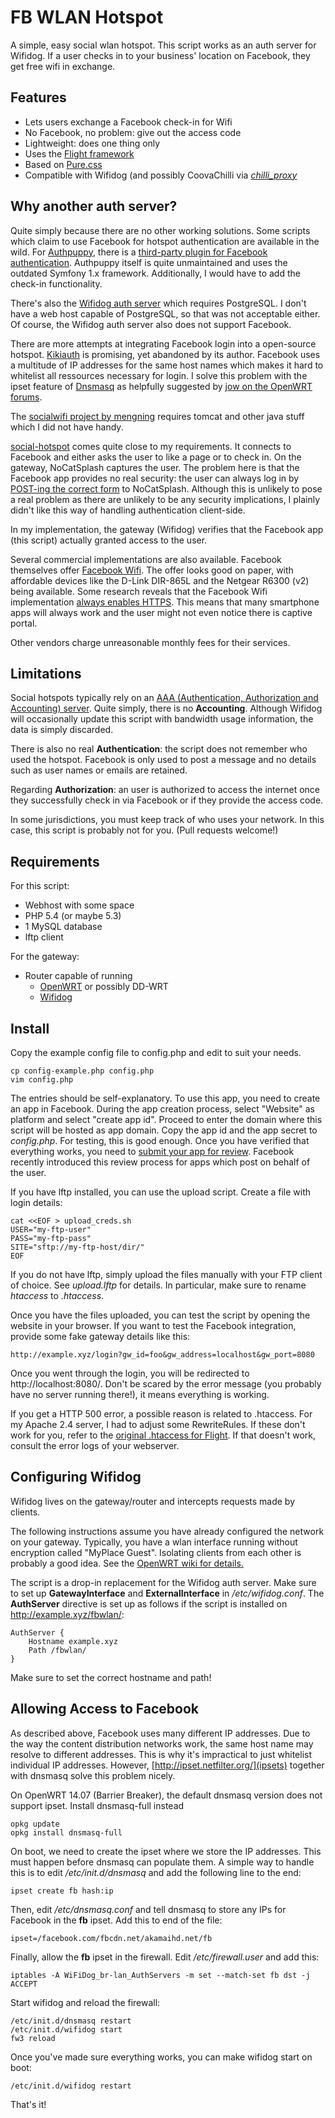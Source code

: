 # FB WLAN Hotspot #

A simple, easy social wlan hotspot. This script works as an auth
server for Wifidog. If a user checks in to your business' location
on Facebook, they get free wifi in exchange.


## Features ##

* Lets users exchange a Facebook check-in for Wifi
* No Facebook, no problem: give out the access code
* Lightweight: does one thing only
* Uses the [Flight framework](http://flightphp.com/)
* Based on [Pure.css](http://purecss.io/)
* Compatible with Wifidog (and possibly CoovaChilli via
  [*chilli_proxy*](http://coova.org/CoovaChilli/Proxy)

## Why another auth server? ##

Quite simply because there are no other working solutions.
Some scripts which claim to use Facebook for hotspot authentication
are available in the wild. For [Authpuppy](http://www.authpuppy.org/),
there is a [third-party plugin for Facebook authentication](https://code.launchpad.net/~alliancecsf-dev/authpuppy/apAuthFacebookPlugin).
Authpuppy itself is quite unmaintained and uses the outdated Symfony 1.x
framework. Additionally, I would have to add the check-in functionality.

There's also the [Wifidog auth server](https://github.com/wifidog/wifidog-auth)
which requires PostgreSQL. I don't have a web host capable of PostgreSQL, so
that was not acceptable either. Of course, the Wifidog auth server also does
not support Facebook.

There are more attempts at integrating Facebook login into a open-source
hotspot. [Kikiauth](https://github.com/hongquan/KikiAuth) is promising, yet
abandoned by its author. Facebook uses a multitude of IP addresses for the
same host names which makes it hard to whitelist all ressources necessary
for login. I solve this problem with the ipset feature of [Dnsmasq](http://www.thekelleys.org.uk/dnsmasq/docs/dnsmasq-man.html)
as helpfully suggested by [jow on the OpenWRT forums](https://forum.openwrt.org/viewtopic.php?pid=235631#p235631).

The [socialwifi project by mengning](https://github.com/mengning/socialwifi)
requires tomcat and other java stuff which I did not have handy.

[social-hotspot](https://github.com/acanthus2000/social-hotspot) comes quite
close to my requirements. It connects to Facebook and either asks the user
to like a page or to check in. On the gateway, NoCatSplash captures the user.
The problem here is that the Facebook app provides no real security: the user
can always log in by [POST-ing the correct form](https://github.com/acanthus2000/social-hotspot/blob/master/index.php#L37)
to NoCatSplash. Although this is unlikely to pose a real problem as there
are unlikely to be any security implications, I plainly didn't like this way
of handling authentication client-side.

In my implementation, the gateway (Wifidog) verifies that the
Facebook app (this script) actually granted access to the user.

Several commercial implementations are also available. Facebook themselves
offer [Facebook Wifi](https://www.facebook.com/help/126760650808045/). The
offer looks good on paper, with affordable devices like the D-Link DIR-865L
and the Netgear R6300 (v2) being available. Some research reveals that
the Facebook Wifi implementation
[always enables HTTPS](http://forum1.netgear.com/showpost.php?p=493554&postcount=12).
This means that many smartphone apps will always work and the user might not
even notice there is captive portal.

Other vendors charge unreasonable monthly fees for their services.


## Limitations ##

Social hotspots typically rely on an [AAA (Authentication, Authorization
and Accounting) server](http://en.wikipedia.org/wiki/RADIUS#Protocol_components).
Quite simply, there is no **Accounting**. Although Wifidog will occasionally
update this script with bandwidth usage information, the data is simply discarded.

There is also no real **Authentication**: the script does not remember who used
the hotspot. Facebook is only used to post a message and no details such as user
names or emails are retained.

Regarding **Authorization**: an user is authorized to access the internet
once they successfully check in via Facebook or if they provide the access
code.

In some jurisdictions, you must keep track of who uses your network. In this
case, this script is probably not for you. (Pull requests welcome!)

## Requirements ##

For this script:

* Webhost with some space
* PHP 5.4 (or maybe 5.3)
* 1 MySQL database
* lftp client

For the gateway:

* Router capable of running
  - [OpenWRT](http://www.openwrt.org) or possibly DD-WRT
  - [Wifidog](http://dev.wifidog.org/)

## Install ##

Copy the example config file to config.php and edit to suit your needs.

    cp config-example.php config.php
    vim config.php

The entries should be self-explanatory. To use this app, you need to create
an app in Facebook. During the app creation process, select "Website" as
platform and select "create app id". Proceed to enter the domain where this
script will be hosted as app domain. Copy the app id and the app secret
to *config.php*. For testing, this is good enough. Once you have verified
that everything works, you need to [submit your app for review](https://developers.facebook.com/docs/apps/review).
Facebook recently introduced this review process for apps which post
on behalf of the user.

If you have lftp installed, you can use the upload script. Create a file with
login details:
    
    cat <<EOF > upload_creds.sh 
    USER="my-ftp-user"
    PASS="my-ftp-pass"
    SITE="sftp://my-ftp-host/dir/"
    EOF

If you do not have lftp, simply upload the files manually with your FTP
client of choice. See *upload.lftp* for details. In particular, make sure
to rename *htaccess* to *.htaccess*.

Once you have the files uploaded, you can test the script by opening
the website in your browser. If you want to test the Facebook integration,
provide some fake gateway details like this:

    http://example.xyz/login?gw_id=foo&gw_address=localhost&gw_port=8080

Once you went through the login, you will be redirected to http://localhost:8080/.
Don't be scared by the error message (you probably have no server running there!),
it means everything is working.

If you get a HTTP 500 error, a possible reason is related to .htaccess. For my
Apache 2.4 server, I had to adjust some RewriteRules. If these don't work for
you, refer to the [original .htaccess for Flight](http://flightphp.com/install).
If that doesn't work, consult the error logs of your webserver.

## Configuring Wifidog ##

Wifidog lives on the gateway/router and intercepts requests made by
clients.

The following instructions assume you have already configured the network
on your gateway. Typically, you have a wlan interface running without
encryption called "MyPlace Guest". Isolating clients from each other is
probably a good idea. See the [OpenWRT wiki for details.](http://wiki.openwrt.org/doc/uci/wireless)

The script is a drop-in replacement for the Wifidog auth server.
Make sure to set up **GatewayInterface** and **ExternalInterface**
in */etc/wifidog.conf*. The **AuthServer** directive is set up as follows
if the script is installed on http://example.xyz/fbwlan/:

    AuthServer {
        Hostname example.xyz
        Path /fbwlan/
    }

Make sure to set the correct hostname and path!

## Allowing Access to Facebook ##

As described above, Facebook uses many different IP addresses. Due to the way
the content distribution networks work, the same host name may resolve to
different addresses. This is why it's impractical to just whitelist
individual IP addresses. However, [http://ipset.netfilter.org/](ipsets)
together with dnsmasq solve this problem nicely.

On OpenWRT 14.07 (Barrier Breaker), the default dnsmasq version does not
support ipset. Install dnsmasq-full instead

    opkg update
    opkg install dnsmasq-full

On boot, we need to create the ipset where we store the IP addresses.
This must happen before dnsmasq can populate them. A simple way
to handle this is to edit */etc/init.d/dnsmasq* and add the following
line to the end:
    
    ipset create fb hash:ip

Then, edit */etc/dnsmasq.conf* and tell dnsmasq to store any IPs for
Facebook in the **fb** ipset. Add this to end of the file:

    ipset=/facebook.com/fbcdn.net/akamaihd.net/fb

Finally, allow the **fb** ipset in the firewall. Edit */etc/firewall.user* and
add this:

    iptables -A WiFiDog_br-lan_AuthServers -m set --match-set fb dst -j ACCEPT

Start wifidog and reload the firewall:

    /etc/init.d/dnsmasq restart
    /etc/init.d/wifidog start
    fw3 reload

Once you've made sure everything works, you can make wifidog start on boot:

    /etc/init.d/wifidog restart

That's it!









